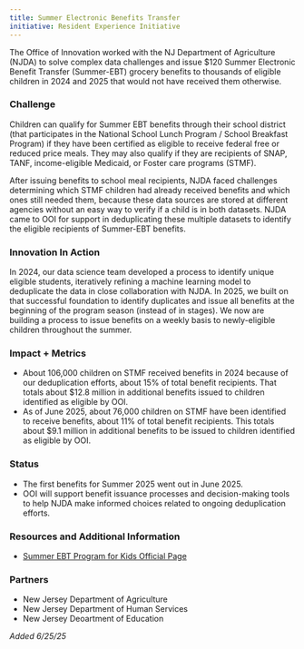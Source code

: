 ```yaml
---
title: Summer Electronic Benefits Transfer
initiative: Resident Experience Initiative
---
```


The Office of Innovation worked with the NJ Department of Agriculture (NJDA) to solve complex data challenges and issue $120 Summer Electronic Benefit Transfer (Summer-EBT) grocery benefits to thousands of eligible children in 2024 and 2025 that would not have received them otherwise.

### Challenge

Children can qualify for Summer EBT benefits through their school district (that participates in the National School Lunch Program / School Breakfast Program) if they have been certified as eligible to receive federal free or reduced price meals. They may also qualify if they are recipients of SNAP, TANF, income-eligible Medicaid, or Foster care programs (STMF). 

After issuing benefits to school meal recipients, NJDA faced challenges determining which STMF children had already received benefits and which ones still needed them, because these data sources are stored at different agencies without an easy way to verify if a child is in both datasets. NJDA came to OOI for support in deduplicating these multiple datasets to identify the eligible recipients of Summer-EBT benefits.

### Innovation In Action

In 2024, our data science team developed a process to identify unique eligible students, iteratively refining a machine learning model to deduplicate the data in close collaboration with NJDA. In 2025, we built on that successful foundation to identify duplicates and issue all benefits at the beginning of the program season (instead of in stages). We now are building a process to issue benefits on a weekly basis to newly-eligible children throughout the summer.

### Impact \+ Metrics

* About 106,000 children on STMF received benefits in 2024 because of our deduplication efforts, about 15% of total benefit recipients. That totals about $12.8 million in additional benefits issued to children identified as eligible by OOI.
* As of June 2025, about 76,000 children on STMF have been identified to receive benefits, about 11% of total benefit recipients. This totals about $9.1 million in additional benefits to be issued to children identified as eligible by OOI.

### Status

* The first benefits for Summer 2025 went out in June 2025. 
* OOI will support benefit issuance processes and decision-making tools to help NJDA make informed choices related to ongoing deduplication efforts.

### Resources and Additional Information

* [Summer EBT Program for Kids Official Page](https://www.nj.gov/summerebt/)

### Partners

* New Jersey Department of Agriculture
* New Jersey Department of Human Services
* New Jersey Deoartment of Education

*Added 6/25/25*







